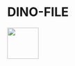 # DINO-FILE
<img width="72" src="https://user-images.githubusercontent.com/129285679/228578036-a8e7f198-b4b3-4664-a0df-4369a9a6e9a8.png"/>
